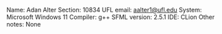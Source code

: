 Name: Adan Alter
Section: 10834
UFL email: aalter1@ufl.edu
System: Microsoft Windows 11
Compiler: g++
SFML version: 2.5.1
IDE: CLion
Other notes: None